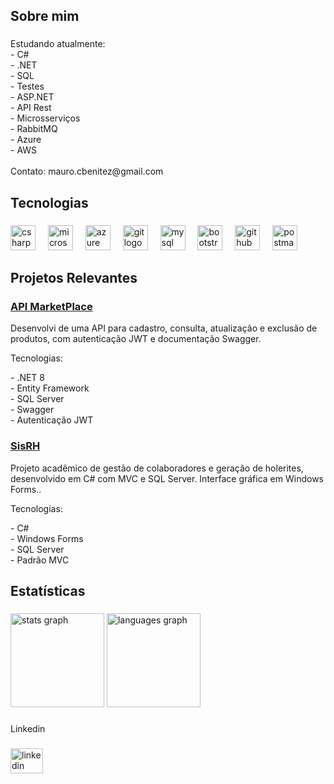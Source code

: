 <h2 align="left">Sobre mim</h2>

###

<p align="left">Estudando atualmente: <br>- C#<br>- .NET<br>- SQL <br>- Testes <br>- ASP.NET <br>- API Rest <br>- Microsserviços <br>- RabbitMQ <br>- Azure<br>- AWS<br><br>Contato: mauro.cbenitez@gmail.com</p>

###

<h2 align="left">Tecnologias</h2>

###

<div align="left">
  <img src="https://skillicons.dev/icons?i=cs" height="40" alt="csharp logo"  />
  <img width="12" />
  <img src="https://cdn.jsdelivr.net/gh/devicons/devicon/icons/microsoftsqlserver/microsoftsqlserver-plain.svg" height="40" alt="microsoftsqlserver logo"  />
  <img width="12" />
  <img src="https://skillicons.dev/icons?i=azure" height="40" alt="azure logo"  />
  <img width="12" />
  <img src="https://skillicons.dev/icons?i=git" height="40" alt="git logo"  />
  <img width="12" />
  <img src="https://skillicons.dev/icons?i=mysql" height="40" alt="mysql logo"  />
  <img width="12" />
  <img src="https://skillicons.dev/icons?i=bootstrap" height="40" alt="bootstrap logo"  />
  <img width="12" />
  <img src="https://skillicons.dev/icons?i=github" height="40" alt="github logo"  />
  <img width="12" />
  <img src="https://skillicons.dev/icons?i=postman" height="40" alt="postman logo"  />
</div>

###
<h2 align="left">Projetos Relevantes</h2>
<h3 align="left"><a href=https://github.com/Mauro-Benitez/API_Marketplace>API MarketPlace</a></h3>
<p align="left">Desenvolvi de uma API para cadastro, consulta, atualização e exclusão de produtos, com autenticação JWT e 
documentação Swagger.</p> 
<p align="left">Tecnologias:</p>
- .NET 8
<br>- Entity Framework 
<br>- SQL Server 
<br>- Swagger
<br>- Autenticação JWT 

###
<h3 align="left"><a href=https://www.linkedin.com/posts/mauro-cbenitez_este-%C3%A9-um-sistema-de-gerenciamento-de-recursos-activity-7205735412210765824-BNQm?utm_source=share&utm_medium=member_desktop&rcm=ACoAACwZlIMBtYPgLqCx7UUQ-5VlDxaQZ8zqw8w>SisRH</a></h3>
<p align="left">Projeto acadêmico de gestão de colaboradores e geração de holerites, desenvolvido em C# com MVC e SQL 
Server. Interface gráfica em Windows Forms..</p> 
<p align="left">Tecnologias:</p>
- C#
<br>- Windows Forms 
<br>- SQL Server 
<br>- Padrão MVC


###

<h2 align="left">Estatísticas</h2>

###

<div align="left">
  <img src="https://github-readme-stats.vercel.app/api?username=Mauro-Benitez&hide_title=false&hide_rank=false&show_icons=true&include_all_commits=true&count_private=true&disable_animations=false&theme=radical&locale=en&hide_border=false&order=1" height="150" alt="stats graph"  />
  <img src="https://github-readme-stats.vercel.app/api/top-langs?username=Mauro-Benitez&locale=en&hide_title=false&layout=compact&card_width=320&langs_count=5&theme=radical&hide_border=false&order=2" height="150" alt="languages graph"  />
  
</div>

###

<p align="left">Linkedin</p>

###

<div align="left">
  <a href="https://linkedin.com/in/mauro-cbenitez" target="_blank">
    <img src="https://raw.githubusercontent.com/maurodesouza/profile-readme-generator/master/src/assets/icons/social/linkedin/default.svg" width="52" height="40" alt="linkedin logo"  />
  </a>
</div>

###
